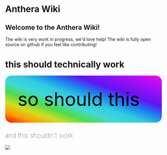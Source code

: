 # Anthera Wiki
## Welcome to the Anthera Wiki!
The wiki is very work in progress, we'd love help! The wiki is fully open source on github if you feel like contributing!

<h1>this should technically work</h1>

<div style="    background: linear-gradient(
        20deg,
        rgba(255, 0, 0, 1) 0%,
        rgba(255, 154, 0, 1) 10%,
        rgba(208, 222, 33, 1) 20%,
        rgba(79, 220, 74, 1) 30%,
        rgba(63, 218, 216, 1) 40%,
        rgba(47, 201, 226, 1) 50%,
        rgba(28, 127, 238, 1) 60%,
        rgba(95, 21, 242, 1) 70%,
        rgba(186, 12, 248, 1) 90%,
        rgba(251, 7, 217, 1) 100%
    ); color: black; font-size: 60px; padding: 40px; border-radius: 20px;">so should this</div>


<h2 id="vx" style="font-weight: 100">and this shouldn't work</h2>
<img src="x.ra.png" onerror="document.getElementById('vx').innerHTML += ' <strong style=\'color: red;\'>but it does. oh no.</strong>'">